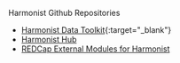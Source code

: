Harmonist Github Repositories
- [Harmonist Data Toolkit](https://github.com/IeDEA/Harmonist){:target="_blank"}
- [Harmonist Hub](https://github.com/knil-maloon)
- [REDCap External Modules for Harmonist](externalmodules.md)
